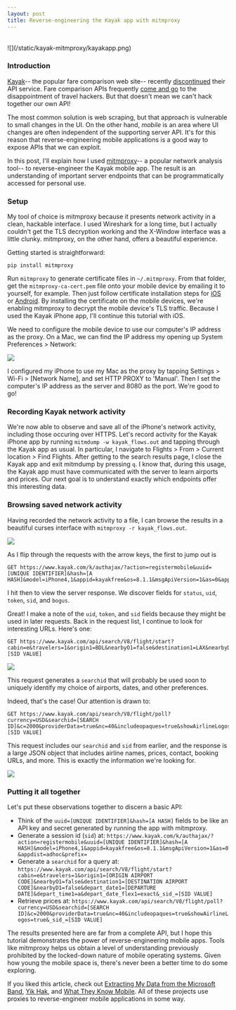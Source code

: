 ```yaml
---
layout: post
title: Reverse-engineering the Kayak app with mitmproxy 
---
```

<br />
![](/static/kayak-mitmproxy/kayakapp.png)

### Introduction

[Kayak](http://www.kayak.com/)-- the popular fare comparison web site-- recently [discontinued](https://www.kayak.com/labs/api/search/) their API service. Fare comparison APIs frequently [come and go](http://stackoverflow.com/questions/10680408/is-there-any-api-for-getting-flight-fare) to the disappointment of travel hackers. But that doesn't mean we can't hack together our own API!

The most common solution is web scraping, but that approach is vulnerable to small changes in the UI. On the other hand, _mobile_ is an area where UI changes are often independent of the supporting server API. It's for this reason that reverse-engineering mobile applications is a good way to expose APIs that we can exploit.

In this post, I'll explain how I used [mitmproxy](http://mitmproxy.org/)-- a popular network analysis tool-- to reverse-engineer the Kayak mobile app. The result is an understanding of important server endpoints that can be programmatically accessed for personal use.

### Setup

My tool of choice is mitmproxy because it presents network activity in a clean, hackable interface. I used Wireshark for a long time, but I actually couldn't get the TLS decryption working and the X-Window interface was a little clunky. mitmproxy, on the other hand, offers a beautiful experience.

Getting started is straightforward:

    pip install mitmproxy

Run `mitmproxy` to generate certificate files in `~/.mitmproxy`. From that folder, get the `mitmproxy-ca-cert.pem` file onto your mobile device by emailing it to yourself, for example. Then just follow certificate installation steps for [iOS](http://mitmproxy.org/doc/certinstall/ios.html) or [Android](http://mitmproxy.org/doc/certinstall/android.html). By installing the certificate on the mobile devices, we're enabling mitmproxy to decrypt the mobile device's TLS traffic. Because I used the Kayak iPhone app, I'll continue this tutorial with iOS.

We need to configure the mobile device to use our computer's IP address as the proxy. On a Mac, we can find the IP address my opening up System Preferences > Network:

![](/static/kayak-mitmproxy/ipaddress.png)

I configured my iPhone to use my Mac as the proxy by tapping Settings > Wi-Fi > [Network Name], and set HTTP PROXY to 'Manual'. Then I set the computer's IP address as the server and 8080 as the port. We're good to go!

### Recording Kayak network activity

We're now able to observe and save all of the iPhone's network activity, including those occuring over HTTPS. Let's record activity for the Kayak iPhone app by running `mitmdump -w kayak_flows.out` and tapping through the Kayak app as usual. In particular, I navigate to Flights > From > Current location > Find Flights. After getting to the search results page, I close the Kayak app and exit mitmdump by pressing `q`. I know that, during this usage, the Kayak app must have communicated with the server to learn airports and prices. Our next goal is to understand exactly which endpoints offer this interesting data.

### Browsing saved network activity

Having recorded the network activity to a file, I can browse the results in a beautiful curses interface with `mitmproxy -r kayak_flows.out`.

![](/static/kayak-mitmproxy/mitmproxybasic.png)

As I flip through the requests with the arrow keys, the first to jump out is

    GET https://www.kayak.com/k/authajax/?action=registermobile&uuid=[UNIQUE IDENTIFIER]&hash=[A HASH]&model=iPhone4,1&appid=kayakfree&os=8.1.1&msgApiVersion=1&as=0&appdist=adhoc&prefix=`

I hit <Enter> then <Tab> to view the server response. We discover fields for `status`, `uid`, `token`, `sid`, and `bogus`.

Great! I make a note of the `uid`, `token`, and `sid` fields because they might be used in later requests. Back in the request list, I continue to look for interesting URLs. Here's one: 

    GET https://www.kayak.com/api/search/V8/flight/start?cabin=e&travelers=1&origin1=BDL&nearbyO1=false&destination1=LAX&nearbyD1=false&depart_date1=12/18/2014&depart_time1=a&depart_date_flex1=exact&_sid_=[SID VALUE]

![](/static/kayak-mitmproxy/mitmproxyresponse.png)

This request generates a `searchid` that will probably be used soon to uniquely identify my choice of airports, dates, and other preferences.

Indeed, that's the case! Our attention is drawn to:

    GET https://www.kayak.com/api/search/V8/flight/poll?currency=USD&searchid=[SEARCH ID]&c=2000&providerData=true&nc=40&includeopaques=true&showAirlineLogos=true&_sid_=[SID VALUE]

This request includes our `searchid` and `sid` from earlier, and the response is a large JSON object that includes airline names, prices, contact, booking URLs, and more. This is exactly the information we're looking for.

![](/static/kayak-mitmproxy/mitmproxyprices.png)

### Putting it all together

Let's put these observations together to discern a basic API:

- Think of the `uuid=[UNIQUE IDENTIFIER]&hash=[A HASH]` fields to be like an API key and secret generated by running the app with mitmproxy.
- Generate a session id (`sid`) at: `https://www.kayak.com/k/authajax/?action=registermobile&uuid=[UNIQUE IDENTIFIER]&hash=[A HASH]&model=iPhone4,1&appid=kayakfree&os=8.1.1&msgApiVersion=1&as=0&appdist=adhoc&prefix=`
- Generate a `searchid` for a query at: `https://www.kayak.com/api/search/V8/flight/start?cabin=e&travelers=1&origin1=[ORIGIN AIRPORT CODE]&nearbyO1=false&destination1=[DESTINATION AIRPORT CODE]&nearbyD1=false&depart_date1=[DEPARTURE DATE]&depart_time1=a&depart_date_flex1=exact&_sid_=[SID VALUE]`
- Retrieve prices at: `https://www.kayak.com/api/search/V8/flight/poll?currency=USD&searchid=[SEARCH ID]&c=2000&providerData=true&nc=40&includeopaques=true&showAirlineLogos=true&_sid_=[SID VALUE]`

The results presented here are far from a complete API, but I hope this tutorial demonstrates the power of reverse-engineering mobile apps. Tools like mitmproxy helps us obtain a level of understanding previously prohibited by the locked-down nature of mobile operating systems. Given how young the mobile space is, there's never been a better time to do some exploring.

If you liked this article, check out [Extracting My Data from the Microsoft Band](http://jeffhuang.com/extracting_my_data_from_the_microsoft_band.html), [Yik Hak](http://silverskylabs.github.io/yakhak/), and [What They Know Mobile](http://blogs.wsj.com/wtk-mobile/). All of these projects use proxies to reverse-engineer mobile applications in some way.
